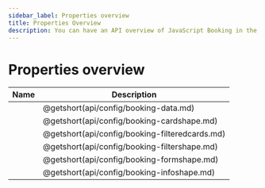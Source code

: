 ```yaml
---
sidebar_label: Properties overview
title: Properties Overview
description: You can have an API overview of JavaScript Booking in the documentation of the DHTMLX JavaScript Booking library. Browse developer guides and API reference, try out code examples and live demos, and download a free 30-day evaluation version of DHTMLX Booking.
---
```


# Properties overview

| Name                                      | Description                                      |
| ----------------------------------------- | ------------------------------------------------ |
| [](api/config/booking-data.md)         | @getshort(api/config/booking-data.md)         |
| [](api/config/booking-cardshape.md)    | @getshort(api/config/booking-cardshape.md)    |
| [](api/config/booking-filteredcards.md)| @getshort(api/config/booking-filteredcards.md)|
| [](api/config/booking-filtershape.md)  | @getshort(api/config/booking-filtershape.md)  |
| [](api/config/booking-formshape.md)    | @getshort(api/config/booking-formshape.md)    |
| [](api/config/booking-infoshape.md)    | @getshort(api/config/booking-infoshape.md)    |
